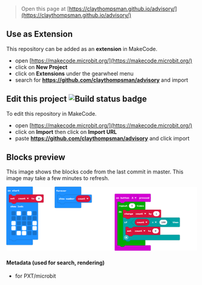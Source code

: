 
> Open this page at [https://claythompsman.github.io/advisory/](https://claythompsman.github.io/advisory/)

## Use as Extension

This repository can be added as an **extension** in MakeCode.

* open [https://makecode.microbit.org/](https://makecode.microbit.org/)
* click on **New Project**
* click on **Extensions** under the gearwheel menu
* search for **https://github.com/claythompsman/advisory** and import

## Edit this project ![Build status badge](https://github.com/claythompsman/advisory/workflows/MakeCode/badge.svg)

To edit this repository in MakeCode.

* open [https://makecode.microbit.org/](https://makecode.microbit.org/)
* click on **Import** then click on **Import URL**
* paste **https://github.com/claythompsman/advisory** and click import

## Blocks preview

This image shows the blocks code from the last commit in master.
This image may take a few minutes to refresh.

![A rendered view of the blocks](https://github.com/claythompsman/advisory/raw/master/.github/makecode/blocks.png)

#### Metadata (used for search, rendering)

* for PXT/microbit
<script src="https://makecode.com/gh-pages-embed.js"></script><script>makeCodeRender("{{ site.makecode.home_url }}", "{{ site.github.owner_name }}/{{ site.github.repository_name }}");</script>
